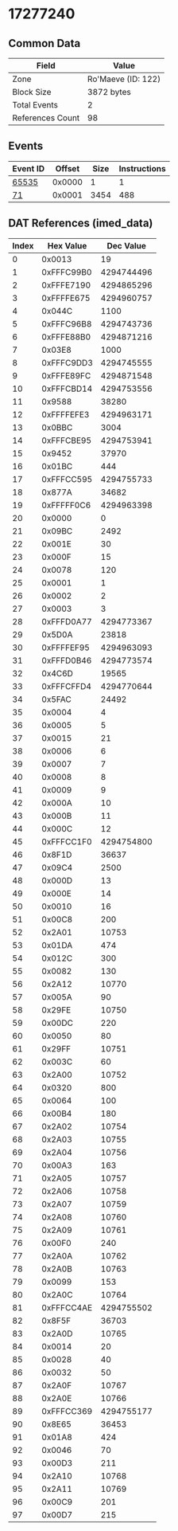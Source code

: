 # 17277240

## Common Data

| Field            | Value              |
|------------------|--------------------|
| Zone             | Ro'Maeve (ID: 122) |
| Block Size       | 3872 bytes         |
| Total Events     | 2                  |
| References Count | 98                 |

## Events

| Event ID            | Offset   |   Size |   Instructions |
|---------------------|----------|--------|----------------|
| [65535](./65535.md) | 0x0000   |      1 |              1 |
| [71](./71.md)       | 0x0001   |   3454 |            488 |

## DAT References (imed_data)

|   Index | Hex Value   |   Dec Value |
|---------|-------------|-------------|
|       0 | 0x0013      |          19 |
|       1 | 0xFFFC99B0  |  4294744496 |
|       2 | 0xFFFE7190  |  4294865296 |
|       3 | 0xFFFFE675  |  4294960757 |
|       4 | 0x044C      |        1100 |
|       5 | 0xFFFC96B8  |  4294743736 |
|       6 | 0xFFFE88B0  |  4294871216 |
|       7 | 0x03E8      |        1000 |
|       8 | 0xFFFC9DD3  |  4294745555 |
|       9 | 0xFFFE89FC  |  4294871548 |
|      10 | 0xFFFCBD14  |  4294753556 |
|      11 | 0x9588      |       38280 |
|      12 | 0xFFFFEFE3  |  4294963171 |
|      13 | 0x0BBC      |        3004 |
|      14 | 0xFFFCBE95  |  4294753941 |
|      15 | 0x9452      |       37970 |
|      16 | 0x01BC      |         444 |
|      17 | 0xFFFCC595  |  4294755733 |
|      18 | 0x877A      |       34682 |
|      19 | 0xFFFFF0C6  |  4294963398 |
|      20 | 0x0000      |           0 |
|      21 | 0x09BC      |        2492 |
|      22 | 0x001E      |          30 |
|      23 | 0x000F      |          15 |
|      24 | 0x0078      |         120 |
|      25 | 0x0001      |           1 |
|      26 | 0x0002      |           2 |
|      27 | 0x0003      |           3 |
|      28 | 0xFFFD0A77  |  4294773367 |
|      29 | 0x5D0A      |       23818 |
|      30 | 0xFFFFEF95  |  4294963093 |
|      31 | 0xFFFD0B46  |  4294773574 |
|      32 | 0x4C6D      |       19565 |
|      33 | 0xFFFCFFD4  |  4294770644 |
|      34 | 0x5FAC      |       24492 |
|      35 | 0x0004      |           4 |
|      36 | 0x0005      |           5 |
|      37 | 0x0015      |          21 |
|      38 | 0x0006      |           6 |
|      39 | 0x0007      |           7 |
|      40 | 0x0008      |           8 |
|      41 | 0x0009      |           9 |
|      42 | 0x000A      |          10 |
|      43 | 0x000B      |          11 |
|      44 | 0x000C      |          12 |
|      45 | 0xFFFCC1F0  |  4294754800 |
|      46 | 0x8F1D      |       36637 |
|      47 | 0x09C4      |        2500 |
|      48 | 0x000D      |          13 |
|      49 | 0x000E      |          14 |
|      50 | 0x0010      |          16 |
|      51 | 0x00C8      |         200 |
|      52 | 0x2A01      |       10753 |
|      53 | 0x01DA      |         474 |
|      54 | 0x012C      |         300 |
|      55 | 0x0082      |         130 |
|      56 | 0x2A12      |       10770 |
|      57 | 0x005A      |          90 |
|      58 | 0x29FE      |       10750 |
|      59 | 0x00DC      |         220 |
|      60 | 0x0050      |          80 |
|      61 | 0x29FF      |       10751 |
|      62 | 0x003C      |          60 |
|      63 | 0x2A00      |       10752 |
|      64 | 0x0320      |         800 |
|      65 | 0x0064      |         100 |
|      66 | 0x00B4      |         180 |
|      67 | 0x2A02      |       10754 |
|      68 | 0x2A03      |       10755 |
|      69 | 0x2A04      |       10756 |
|      70 | 0x00A3      |         163 |
|      71 | 0x2A05      |       10757 |
|      72 | 0x2A06      |       10758 |
|      73 | 0x2A07      |       10759 |
|      74 | 0x2A08      |       10760 |
|      75 | 0x2A09      |       10761 |
|      76 | 0x00F0      |         240 |
|      77 | 0x2A0A      |       10762 |
|      78 | 0x2A0B      |       10763 |
|      79 | 0x0099      |         153 |
|      80 | 0x2A0C      |       10764 |
|      81 | 0xFFFCC4AE  |  4294755502 |
|      82 | 0x8F5F      |       36703 |
|      83 | 0x2A0D      |       10765 |
|      84 | 0x0014      |          20 |
|      85 | 0x0028      |          40 |
|      86 | 0x0032      |          50 |
|      87 | 0x2A0F      |       10767 |
|      88 | 0x2A0E      |       10766 |
|      89 | 0xFFFCC369  |  4294755177 |
|      90 | 0x8E65      |       36453 |
|      91 | 0x01A8      |         424 |
|      92 | 0x0046      |          70 |
|      93 | 0x00D3      |         211 |
|      94 | 0x2A10      |       10768 |
|      95 | 0x2A11      |       10769 |
|      96 | 0x00C9      |         201 |
|      97 | 0x00D7      |         215 |
